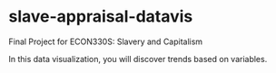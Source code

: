 # slave-appraisal-datavis

Final Project for ECON330S: Slavery and Capitalism

In this data visualization, you will discover trends based on variables.